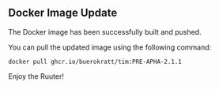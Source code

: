 ## Docker Image Update

The Docker image has been successfully built and pushed.

You can pull the updated image using the following command:

<code>docker pull ghcr.io/buerokratt/tim:PRE-APHA-2.1.1</code>

Enjoy the Ruuter!

